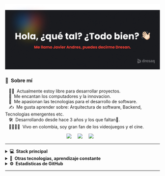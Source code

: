 <img src="assets/banner.png"></img>

### 🌌&nbsp; Sobre mí

&nbsp;&nbsp;&nbsp;🧑‍💻 &nbsp;Actualmente estoy libre para desarrollar proyectos.\
&nbsp;&nbsp;&nbsp;🌱 &nbsp;Me encantan los computadores y la innovacion.\
&nbsp;&nbsp;&nbsp;💓 &nbsp;Me apasionan las tecnologias para el desarrollo de software.\
&nbsp;&nbsp;&nbsp;✍️ &nbsp;Me gusta aprender sobre: Arquitectura de software, Backend, Tecnologias emergentes etc.\
&nbsp;&nbsp;&nbsp;🛠️ &nbsp;Desarrollando desde hace 3 años y los que faltan🫡.\
&nbsp;&nbsp;&nbsp;👨‍👩‍👧‍👧 &nbsp;Vivo en colombia, soy gran fan de los videojuegos y el cine.

<p align="center">
  <a href="mailto:javiandres.016@gmail.com?subject=Hola%20Javier%20Andres"><img src="https://img.shields.io/badge/gmail-%23D14836.svg?&style=for-the-badge&logo=gmail&logoColor=white" /></a>&nbsp;&nbsp;&nbsp;&nbsp;
  <a href="https://dresandev.github.io/" target="_blank"><img src="https://img.shields.io/badge/website-000000?style=for-the-badge&logo=About.me&logoColor=white" /></a>&nbsp;&nbsp;&nbsp;&nbsp;
  <a href="https://www.linkedin.com/in/dresandev/" target="_blank"><img src="https://img.shields.io/badge/linkedin-%230077B5.svg?&style=for-the-badge&logo=linkedin&logoColor=white" /></a>&nbsp;&nbsp;&nbsp;&nbsp;
</p>

<hr/>

<details>
  <summary><b>💻 &nbsp;Stack principal</b></summary>
  <br/>

![HTML](https://img.shields.io/badge/HTML5-E34F26?style=for-the-badge&logo=html5&logoColor=white)&nbsp;
![Javascript](https://img.shields.io/badge/JavaScript-F7DF1E?style=for-the-badge&logo=javascript&logoColor=black)&nbsp;
![CSS](https://img.shields.io/badge/CSS3-1572B6?style=for-the-badge&logo=css3&logoColor=white)&nbsp;
![Typescript](https://img.shields.io/badge/TypeScript-007ACC?style=for-the-badge&logo=typescript&logoColor=white)&nbsp;
![REACT](https://img.shields.io/badge/React-20232A?style=for-the-badge&logo=react&logoColor=61DAFB)&nbsp;
![Node js](https://img.shields.io/badge/Node.js-43853D?style=for-the-badge&logo=node.js&logoColor=white)&nbsp;
![Express](https://img.shields.io/badge/Express.js-404D59?style=for-the-badge)&nbsp;
![Next js](https://img.shields.io/badge/Next.js-000000.svg?style=for-the-badge&logo=nextdotjs&logoColor=white) &nbsp;
![Git](https://img.shields.io/badge/GIT-E44C30?style=for-the-badge&logo=git&logoColor=white) &nbsp;
![Flutter](https://img.shields.io/badge/Flutter-02569B?style=for-the-badge&logo=flutter&logoColor=white) &nbsp;
![Dart](https://img.shields.io/badge/Dart-0175C2?style=for-the-badge&logo=dart&logoColor=white) &nbsp;
![Postgresql](https://img.shields.io/badge/PostgreSQL-316192?style=for-the-badge&logo=postgresql&logoColor=white) &nbsp;
![Mongodb](https://img.shields.io/badge/MongoDB-4EA94B?style=for-the-badge&logo=mongodb&logoColor=white)&nbsp;
![SASS](https://img.shields.io/badge/Sass-CC6699?style=for-the-badge&logo=sass&logoColor=white)&nbsp;
![Tailwind](https://img.shields.io/badge/Tailwind_CSS-38B2AC?style=for-the-badge&logo=tailwind-css&logoColor=white)&nbsp;

</details>

<details>
  <summary><b>🧠 &nbsp;Otras tecnologias, aprendizaje constante</b></summary>
  <br/>

![Docker](https://img.shields.io/badge/Docker-2496ED.svg?style=for-the-badge&logo=Docker&logoColor=white)&nbsp;
![Graphql](https://img.shields.io/badge/GraphQL-E10098.svg?style=for-the-badge&logo=GraphQL&logoColor=white)&nbsp;
![Redis](https://img.shields.io/badge/Redis-DC382D.svg?style=for-the-badge&logo=Redis&logoColor=white)&nbsp;

</details>

<details>
  <summary><b>⚙️ &nbsp;Estadisticas de GitHub</b></summary>
  <br/>
    <p align="center">
    <img height="150" src="https://github-readme-streak-stats.herokuapp.com?user=dresandev&theme=nord&hide_border=true&locale=es&date_format=M%20j%5B%2C%20Y%5D"/>
    </p>
    <p align="center">
      <img height="150" src="https://github-readme-stats.vercel.app/api/top-langs/?username=dresandev&hide_title=true&hide_border=true&layout=compact&langs_count=8&theme=nord&locale=es" />
      <img height="150" src="https://github-readme-stats.vercel.app/api?username=dresandev&hide_title=true&hide_border=true&show_icons=true&include_all_commits=true&count_private=true&line_height=21&theme=nord&locale=es" />
    </p>
</details>

<hr/>

